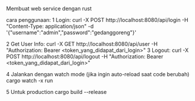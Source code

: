 Membuat web service dengan rust

cara penggunaan:
1 Login:
	curl -X POST http://localhost:8080/api/login -H "Content-Type: application/json" -d '{"username":"admin","password":"gedanggoreng"}'

2 Get User Info:
	curl -X GET http://localhost:8080/api/user -H "Authorization: Bearer <token_yang_didapat_dari_login>"
3 Logout:
 	curl -X POST http://localhost:8080/api/logout -H "Authorization: Bearer <token_yang_didapat_dari_login>"

4 Jalankan dengan watch mode (jika ingin auto-reload saat code berubah)
	cargo watch -x run

5 Untuk production
	cargo build --release
